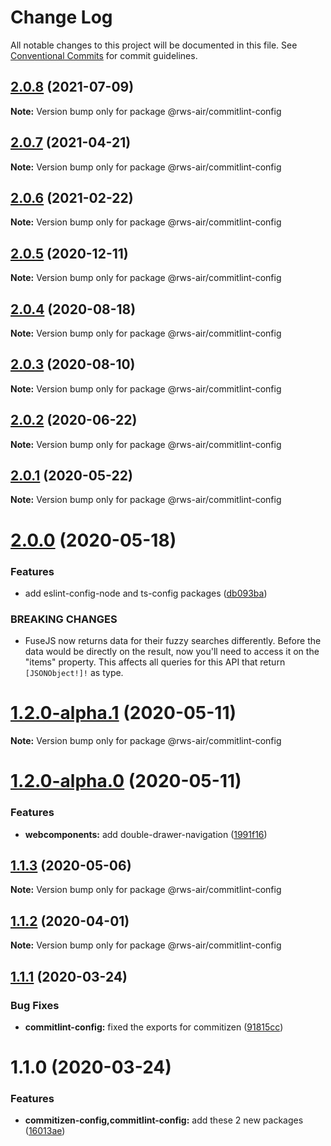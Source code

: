 # Change Log

All notable changes to this project will be documented in this file.
See [Conventional Commits](https://conventionalcommits.org) for commit guidelines.

## [2.0.8](https://github.com/RWS-NL/air-node-packages/compare/@rws-air/commitlint-config@2.0.7...@rws-air/commitlint-config@2.0.8) (2021-07-09)

**Note:** Version bump only for package @rws-air/commitlint-config





## [2.0.7](https://github.com/RWS-NL/air-node-packages/compare/@rws-air/commitlint-config@2.0.6...@rws-air/commitlint-config@2.0.7) (2021-04-21)

**Note:** Version bump only for package @rws-air/commitlint-config





## [2.0.6](https://github.com/RWS-NL/air-node-packages/compare/@rws-air/commitlint-config@2.0.5...@rws-air/commitlint-config@2.0.6) (2021-02-22)

**Note:** Version bump only for package @rws-air/commitlint-config





## [2.0.5](https://github.com/RWS-NL/air-node-packages/compare/@rws-air/commitlint-config@2.0.4...@rws-air/commitlint-config@2.0.5) (2020-12-11)

**Note:** Version bump only for package @rws-air/commitlint-config





## [2.0.4](https://github.com/RWS-NL/air-node-packages/compare/@rws-air/commitlint-config@2.0.3...@rws-air/commitlint-config@2.0.4) (2020-08-18)

**Note:** Version bump only for package @rws-air/commitlint-config





## [2.0.3](https://github.com/RWS-NL/air-node-packages/compare/@rws-air/commitlint-config@2.0.2...@rws-air/commitlint-config@2.0.3) (2020-08-10)

**Note:** Version bump only for package @rws-air/commitlint-config





## [2.0.2](https://github.com/RWS-NL/air-node-packages/compare/@rws-air/commitlint-config@2.0.1...@rws-air/commitlint-config@2.0.2) (2020-06-22)

**Note:** Version bump only for package @rws-air/commitlint-config





## [2.0.1](https://github.com/RWS-NL/air-node-packages/compare/@rws-air/commitlint-config@2.0.0...@rws-air/commitlint-config@2.0.1) (2020-05-22)

**Note:** Version bump only for package @rws-air/commitlint-config





# [2.0.0](https://github.com/RWS-NL/air-node-packages/compare/@rws-air/commitlint-config@1.2.0-alpha.1...@rws-air/commitlint-config@2.0.0) (2020-05-18)


### Features

* add eslint-config-node and ts-config packages ([db093ba](https://github.com/RWS-NL/air-node-packages/commit/db093ba39bab3c6b97a689017b9a7f41d6422fde))


### BREAKING CHANGES

* FuseJS now returns data for their fuzzy searches
differently. Before the data would be directly on the result, now you'll
need to access it on the "items" property. This affects all queries for
this API that return `[JSONObject!]!` as type.





# [1.2.0-alpha.1](https://github.com/RWS-NL/air-node-packages/compare/@rws-air/commitlint-config@1.2.0-alpha.0...@rws-air/commitlint-config@1.2.0-alpha.1) (2020-05-11)

**Note:** Version bump only for package @rws-air/commitlint-config





# [1.2.0-alpha.0](https://github.com/RWS-NL/air-node-packages/compare/@rws-air/commitlint-config@1.1.3...@rws-air/commitlint-config@1.2.0-alpha.0) (2020-05-11)


### Features

* **webcomponents:** add double-drawer-navigation ([1991f16](https://github.com/RWS-NL/air-node-packages/commit/1991f163292b60cd5121d0e17e1c80cae32aecb1))





## [1.1.3](https://github.com/RWS-NL/air-node-packages/compare/@rws-air/commitlint-config@1.1.2...@rws-air/commitlint-config@1.1.3) (2020-05-06)

**Note:** Version bump only for package @rws-air/commitlint-config





## [1.1.2](https://github.com/RWS-NL/air-node-packages/compare/@rws-air/commitlint-config@1.1.1...@rws-air/commitlint-config@1.1.2) (2020-04-01)

**Note:** Version bump only for package @rws-air/commitlint-config

## [1.1.1](https://github.com/RWS-NL/air-node-packages/compare/@rws-air/commitlint-config@1.1.0...@rws-air/commitlint-config@1.1.1) (2020-03-24)

### Bug Fixes

- **commitlint-config:** fixed the exports for commitizen ([91815cc](https://github.com/RWS-NL/air-node-packages/commit/91815ccd05f0a786ce51ec13b866aa5e97108cb8))

# 1.1.0 (2020-03-24)

### Features

- **commitizen-config,commitlint-config:** add these 2 new packages ([16013ae](https://github.com/RWS-NL/air-node-packages/commit/16013aefedc5a20c5a0fa0a77ca11ce232b980ad))
